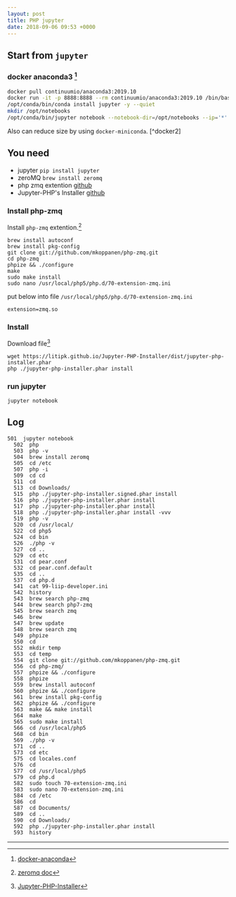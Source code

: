 ```yaml
---
layout: post
title: PHP jupyter
date: 2018-09-06 09:53 +0000
---
```


## Start from `jupyter`

### docker anaconda3 [^docker]

[^docker]: [docker-anaconda](https://github.com/ContinuumIO/docker-images/blob/anaconda3-5.0.1/anaconda3/README.md)

```bash
docker pull continuumio/anaconda3:2019.10
docker run -it -p 8888:8888 --rm continuumio/anaconda3:2019.10 /bin/bash
/opt/conda/bin/conda install jupyter -y --quiet
mkdir /opt/notebooks
/opt/conda/bin/jupyter notebook --notebook-dir=/opt/notebooks --ip='*' --port=8888 --no-browser --allow-root
```

Also can reduce size by using `docker-miniconda`. [^docker2]





## You need 
* jupyter `pip install jupyter`
* zeroMQ `brew install zeromq`
* php zmq extention [github](https://github.com/mkoppanen/php-zmq)
* Jupyter-PHP's Installer [github](https://github.com/Litipk/Jupyter-PHP)

### Install php-zmq

Install `php-zmq` extention.[^1]

[^1]: [zeromq doc](http://zeromq.org/bindings:php)

```
brew install autoconf
brew install pkg-config
git clone git://github.com/mkoppanen/php-zmq.git
cd php-zmq
phpize && ./configure
make
sudo make install
sudo nano /usr/local/php5/php.d/70-extension-zmq.ini
```

put below into file `/usr/local/php5/php.d/70-extension-zmq.ini`
```
extension=zmq.so
```


### Install 
Download file[^2]

[^2]: [Jupyter-PHP-Installer](https://litipk.github.io/Jupyter-PHP-Installer/)

```
wget https://litipk.github.io/Jupyter-PHP-Installer/dist/jupyter-php-installer.phar
php ./jupyter-php-installer.phar install
```


### run jupyter
```
jupyter notebook
```

## Log
```
501  jupyter notebook
  502  php
  503  php -v
  504  brew install zeromq
  505  cd /etc
  507  php -i
  509  cd cd
  511  cd
  513  cd Downloads/
  515  php ./jupyter-php-installer.signed.phar install
  516  php ./jupyter-php-installer.phar install
  517  php ./jupyter-php-installer.phar install
  518  php ./jupyter-php-installer.phar install -vvv
  519  php -v
  520  cd /usr/local/
  522  cd php5
  524  cd bin
  526  ./php -v
  527  cd ..
  529  cd etc
  531  cd pear.conf
  532  cd pear.conf.default
  535  cd ..
  537  cd php.d
  541  cat 99-liip-developer.ini
  542  history
  543  brew search php-zmq
  544  brew search php7-zmq
  545  brew search zmq
  546  brew
  547  brew update
  548  brew search zmq
  549  phpize
  550  cd
  552  mkdir temp
  553  cd temp
  554  git clone git://github.com/mkoppanen/php-zmq.git
  556  cd php-zmq/
  557  phpize && ./configure
  558  phpize
  559  brew install autoconf
  560  phpize && ./configure
  561  brew install pkg-config
  562  phpize && ./configure
  563  make && make install
  564  make
  565  sudo make install
  566  cd /usr/local/php5
  568  cd bin
  569  ./php -v
  571  cd ..
  573  cd etc
  575  cd locales.conf
  576  cd
  577  cd /usr/local/php5
  579  cd php.d
  582  sudo touch 70-extension-zmq.ini
  583  sudo nano 70-extension-zmq.ini
  584  cd /etc
  586  cd
  587  cd Documents/
  589  cd ..
  590  cd Downloads/
  592  php ./jupyter-php-installer.phar install
  593  history

  ```

---